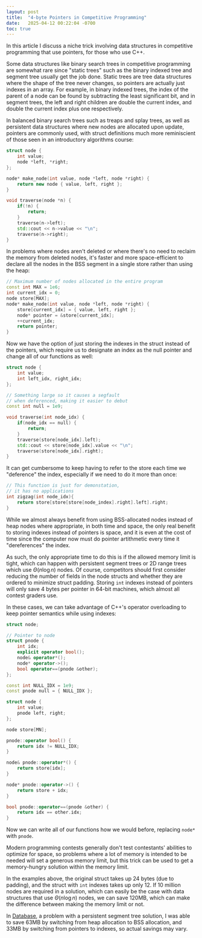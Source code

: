 ```yaml
---
layout: post
title:  "4-byte Pointers in Competitive Programming"
date:   2025-04-12 00:22:04 -0700
toc: true
---
```


In this article I discuss a niche trick involving data structures
in competitive programming that use pointers, for those who use C++.

Some data structures like binary search trees in competitive programming are somewhat rare since "static trees"
such as the binary indexed tree and segment tree usually get the job done. Static trees are tree data structures where the shape of the tree never
changes, so pointers are actually just indexes in an array. For example, in binary indexed trees, the index of the parent of a node can be found by
subtracting the least significant bit, and in segment trees, the left and right children are double the current index, and double the current index plus one respectively.

In balanced binary search trees such as treaps and splay trees, as well as persistent data structures where new nodes are allocated upon update, pointers
are commonly used, with struct definitions much more reminiscient of those seen in an introductory algorithms course:

```cpp
struct node {
    int value;
    node *left, *right;
};

node* make_node(int value, node *left, node *right) {
    return new node { value, left, right };
}

void traverse(node *n) {
    if(!n) {
        return;
    }
    traverse(n->left);
    std::cout << n->value << "\n";
    traverse(n->right);
}
```

In problems where nodes aren't deleted or where there's no need to reclaim the memory from deleted nodes, it's faster and more space-efficient to declare all the nodes in the BSS segment in a single store rather than using the heap:

```cpp
// Maximum number of nodes allocated in the entire program
const int MAX = 1e6;
int current_idx = 0;
node store[MAX];
node* make_node(int value, node *left, node *right) {
    store[current_idx] = { value, left, right };
    node* pointer = &store[current_idx];
    ++current_idx;
    return pointer;
}
```

Now we have the option of just storing the indexes in the struct instead of the pointers, which require us to designate an index as the null pointer and change all of our functions as well:

```cpp
struct node {
    int value;
    int left_idx, right_idx;
};

// Something large so it causes a segfault
// when deferenced, making it easier to debut
const int null = 1e9;

void traverse(int node_idx) {
    if(node_idx == null) {
        return;
    }
    traverse(store[node_idx].left);
    std::cout << store[node_idx].value << "\n";
    traverse(store[node_idx].right);
}
```

It can get cumbersome to keep having to refer to the store each time
we "deference" the index, especially if we need to do it more than once:

```cpp
// This function is just for demonstation,
// it has no applications
int zigzag(int node_idx){
    return store[store[store[node_index].right].left].right;
}
```

While we almost always benefit from using BSS-allocated nodes instead of heap nodes where appropriate, in both time and space, the only real benefit to storing indexes instead of pointers is space, and it is even at the cost of time since the computer now must do pointer artithmetic every time it "dereferences" the index.

As such, the only appropriate time to do this is if the allowed memory limit is tight, which can happen with persistent segment trees or 2D range trees which use $\Theta(n \log n)$ nodes. Of course, competitors should first consider reducing the number of fields in the node structs
and whether they are ordered to minimize struct padding. Storing `int` indexes instead of pointers will only save 4 bytes per pointer in 64-bit machines, which almost all contest graders use.

In these cases, we can take advantage of C++'s operator overloading to keep pointer semantics while using indexes:

```cpp
struct node;

// Pointer to node
struct pnode {
    int idx;
    explicit operator bool();
    node& operator*();
    node* operator->();
    bool operator==(pnode &other);
};

const int NULL_IDX = 1e9;
const pnode null = { NULL_IDX };

struct node {
    int value;
    pnode left, right;
};

node store[MN];

pnode::operator bool() {
    return idx != NULL_IDX;
}

node& pnode::operator*() {
    return store[idx];
}

node* pnode::operator->() {
    return store + idx;
}

bool pnode::operator==(pnode &other) {
    return idx == other.idx;
}
```

Now we can write all of our functions how we would before, replacing `node*` with `pnode`.

Modern programming contests generally don't test contestants' abilities
to optimize for space, so problems where a lot of memory is intended to be needed will set a generous memory limit, but this trick can be used to get a memory-hungry solution within the memory limit.

In the examples above, the original struct takes up 24 bytes (due to padding), and the struct with `int` indexes takes up only 12. If 10 million nodes are required in a solution, which can easily be the case with data structures that use $\Theta(n \log n)$ nodes, we can save 120MB, which can make the difference between making the memory limit or not.

In [Database](https://dmoj.ca/problem/tle17c7p4), a problem with a persistent segment tree solution, I was able to save 63MB by switching
from heap allocation to BSS allocation, and 33MB by switching from pointers to indexes, so actual savings may vary.